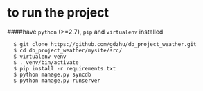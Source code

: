 to run the project
==================
####have `python` (>=2.7), `pip` and `virtualenv` installed    


      $ git clone https://github.com/gdzhu/db_project_weather.git
      $ cd db_project_weather/mysite/src/
      $ virtualenv venv
      $ . venv/bin/activate
      $ pip install -r requirements.txt
      $ python manage.py syncdb
      $ python manage.py runserver


